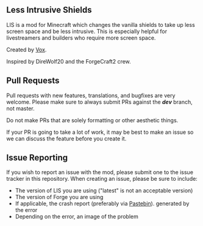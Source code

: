 Less Intrusive Shields
-------------------------

LIS is a mod for Minecraft which changes the vanilla shields to take up less screen space and be less intrusive. This is especially helpful for livestreamers and builders who require more screen space.

Created by [Vox](http://github.com/WardBenjamin).

Inspired by DireWolf20 and the ForgeCraft2 crew.

Pull Requests
---------------

Pull requests with new features, translations, and bugfixes are very welcome. Please make sure to always submit PRs against the ***dev*** branch, not master.

Do not make PRs that are solely formatting or other aesthetic things.

If your PR is going to take a lot of work, it may be best to make an issue so we can discuss the feature before you create it.

Issue Reporting
----------------
If you wish to report an issue with the mod, please submit one to the issue tracker in this repository.  When creating an
issue, please be sure to include:

- The version of LIS you are using ("latest" is not an acceptable version)
- The version of Forge you are using
- If applicable, the crash report (preferably via [Pastebin](http://pastebin.com/)). generated by the error
- Depending on the error, an image of the problem
